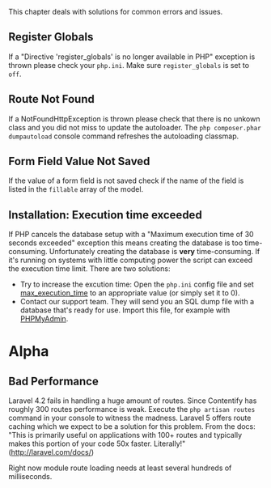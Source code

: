 This chapter deals with solutions for common errors and issues.

## Register Globals

If a "Directive 'register_globals' is no longer available in PHP" exception is thrown please check your `php.ini`. Make sure `register_globals` is set to `off`.

## Route Not Found

If a NotFoundHttpException is thrown please check that there is no unkown class and you did not miss to update the autoloader. The `php composer.phar dumpautoload` console command refreshes the autoloading classmap.

## Form Field Value Not Saved

If the value of a form field is not saved check if the name of the field is listed in the `fillable` array of the model.

## Installation: Execution time exceeded

If PHP cancels the database setup with a "Maximum execution time of 30 seconds exceeded" exception this means creating the database is too time-consuming. Unfortunately creating the database is **very** time-consuming. If it's running on systems with little computing power the script can exceed the execution time limit. There are two solutions:

* Try to increase the excution time: Open the `php.ini` config file and set [max_execution_time](http://php.net/manual/de/info.configuration.php#ini.max-execution-time) to an appropriate value (or simply set it to 0).
* Contact our support team. They will send you an SQL dump file with a database that's ready for use. Import this file, for example with [PHPMyAdmin](http://www.phpmyadmin.net/).

# Alpha

## Bad Performance

Laravel 4.2 fails in handling a huge amount of routes. Since Contentify has roughly 300 routes performance is weak. Execute the `php artisan routes` command in your console to witness the madness. Laravel 5 offers route caching which we expect to be a solution for this problem. From the docs: "This is primarily useful on applications with 100+ routes and typically makes this portion of your code 50x faster. Literally!" (http://laravel.com/docs/)

Right now module route loading needs at least several hundreds of milliseconds.